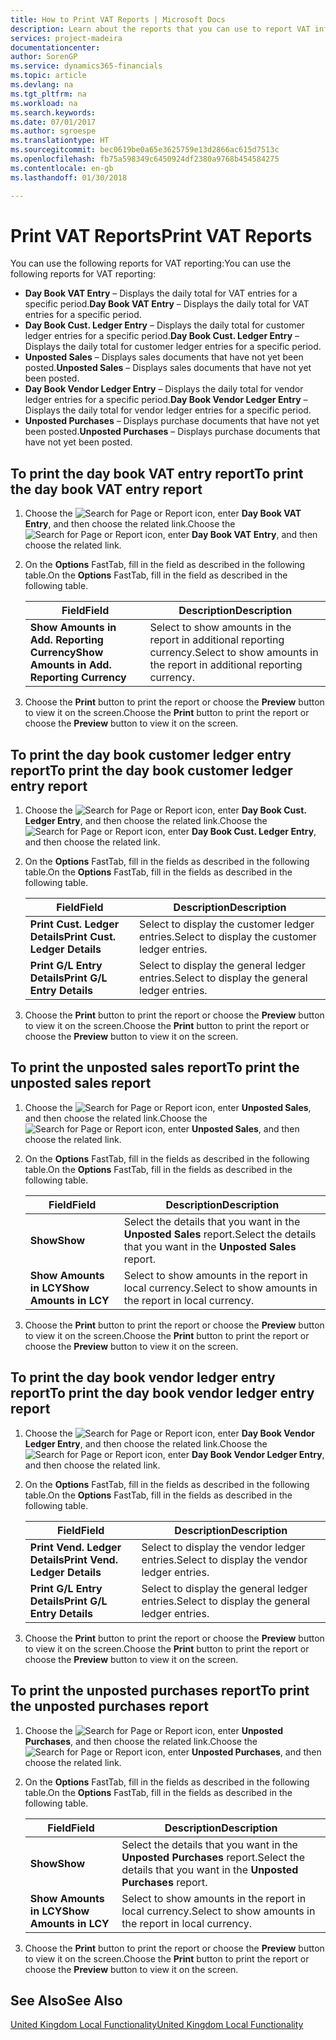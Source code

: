 ```yaml
---
title: How to Print VAT Reports | Microsoft Docs
description: Learn about the reports that you can use to report VAT information.
services: project-madeira
documentationcenter: 
author: SorenGP
ms.service: dynamics365-financials
ms.topic: article
ms.devlang: na
ms.tgt_pltfrm: na
ms.workload: na
ms.search.keywords: 
ms.date: 07/01/2017
ms.author: sgroespe
ms.translationtype: HT
ms.sourcegitcommit: bec0619be0a65e3625759e13d2866ac615d7513c
ms.openlocfilehash: fb75a598349c6450924df2380a9768b454584275
ms.contentlocale: en-gb
ms.lasthandoff: 01/30/2018

---
```

# <a name="print-vat-reports"></a><span data-ttu-id="99745-103">Print VAT Reports</span><span class="sxs-lookup"><span data-stu-id="99745-103">Print VAT Reports</span></span>
<span data-ttu-id="99745-104">You can use the following reports for VAT reporting:</span><span class="sxs-lookup"><span data-stu-id="99745-104">You can use the following reports for VAT reporting:</span></span>  

-   <span data-ttu-id="99745-105">**Day Book VAT Entry** – Displays the daily total for VAT entries for a specific period.</span><span class="sxs-lookup"><span data-stu-id="99745-105">**Day Book VAT Entry** – Displays the daily total for VAT entries for a specific period.</span></span>  
-   <span data-ttu-id="99745-106">**Day Book Cust. Ledger Entry** – Displays the daily total for customer ledger entries for a specific period.</span><span class="sxs-lookup"><span data-stu-id="99745-106">**Day Book Cust. Ledger Entry** – Displays the daily total for customer ledger entries for a specific period.</span></span>  
-   <span data-ttu-id="99745-107">**Unposted Sales** – Displays sales documents that have not yet been posted.</span><span class="sxs-lookup"><span data-stu-id="99745-107">**Unposted Sales** – Displays sales documents that have not yet been posted.</span></span>  
-   <span data-ttu-id="99745-108">**Day Book Vendor Ledger Entry** – Displays the daily total for vendor ledger entries for a specific period.</span><span class="sxs-lookup"><span data-stu-id="99745-108">**Day Book Vendor Ledger Entry** – Displays the daily total for vendor ledger entries for a specific period.</span></span>  
-   <span data-ttu-id="99745-109">**Unposted Purchases** – Displays purchase documents that have not yet been posted.</span><span class="sxs-lookup"><span data-stu-id="99745-109">**Unposted Purchases** – Displays purchase documents that have not yet been posted.</span></span>  

## <a name="to-print-the-day-book-vat-entry-report"></a><span data-ttu-id="99745-110">To print the day book VAT entry report</span><span class="sxs-lookup"><span data-stu-id="99745-110">To print the day book VAT entry report</span></span>  

1.  <span data-ttu-id="99745-111">Choose the ![Search for Page or Report](../../media/ui-search/search_small.png "Search for Page or Report icon") icon, enter **Day Book VAT Entry**, and then choose the related link.</span><span class="sxs-lookup"><span data-stu-id="99745-111">Choose the ![Search for Page or Report](../../media/ui-search/search_small.png "Search for Page or Report icon") icon, enter **Day Book VAT Entry**, and then choose the related link.</span></span>  
2.  <span data-ttu-id="99745-112">On the **Options** FastTab, fill in the field as described in the following table.</span><span class="sxs-lookup"><span data-stu-id="99745-112">On the **Options** FastTab, fill in the field as described in the following table.</span></span>  

    |<span data-ttu-id="99745-113">Field</span><span class="sxs-lookup"><span data-stu-id="99745-113">Field</span></span>|<span data-ttu-id="99745-114">Description</span><span class="sxs-lookup"><span data-stu-id="99745-114">Description</span></span>|  
    |---------------------------------|---------------------------------------|  
    |<span data-ttu-id="99745-115">**Show Amounts in Add. Reporting Currency**</span><span class="sxs-lookup"><span data-stu-id="99745-115">**Show Amounts in Add. Reporting Currency**</span></span>|<span data-ttu-id="99745-116">Select to show amounts in the report in additional reporting currency.</span><span class="sxs-lookup"><span data-stu-id="99745-116">Select to show amounts in the report in additional reporting currency.</span></span>|  

3.  <span data-ttu-id="99745-117">Choose the **Print** button to print the report or choose the **Preview** button to view it on the screen.</span><span class="sxs-lookup"><span data-stu-id="99745-117">Choose the **Print** button to print the report or choose the **Preview** button to view it on the screen.</span></span>  

## <a name="to-print-the-day-book-customer-ledger-entry-report"></a><span data-ttu-id="99745-118">To print the day book customer ledger entry report</span><span class="sxs-lookup"><span data-stu-id="99745-118">To print the day book customer ledger entry report</span></span>  

1.  <span data-ttu-id="99745-119">Choose the ![Search for Page or Report](../../media/ui-search/search_small.png "Search for Page or Report icon") icon, enter **Day Book Cust. Ledger Entry**, and then choose the related link.</span><span class="sxs-lookup"><span data-stu-id="99745-119">Choose the ![Search for Page or Report](../../media/ui-search/search_small.png "Search for Page or Report icon") icon, enter **Day Book Cust. Ledger Entry**, and then choose the related link.</span></span>  
2.  <span data-ttu-id="99745-120">On the **Options** FastTab, fill in the fields as described in the following table.</span><span class="sxs-lookup"><span data-stu-id="99745-120">On the **Options** FastTab, fill in the fields as described in the following table.</span></span>  

    |<span data-ttu-id="99745-121">Field</span><span class="sxs-lookup"><span data-stu-id="99745-121">Field</span></span>|<span data-ttu-id="99745-122">Description</span><span class="sxs-lookup"><span data-stu-id="99745-122">Description</span></span>|  
    |---------------------------------|---------------------------------------|  
    |<span data-ttu-id="99745-123">**Print Cust. Ledger Details**</span><span class="sxs-lookup"><span data-stu-id="99745-123">**Print Cust. Ledger Details**</span></span>|<span data-ttu-id="99745-124">Select to display the customer ledger entries.</span><span class="sxs-lookup"><span data-stu-id="99745-124">Select to display the customer ledger entries.</span></span>|  
    |<span data-ttu-id="99745-125">**Print G/L Entry Details**</span><span class="sxs-lookup"><span data-stu-id="99745-125">**Print G/L Entry Details**</span></span>|<span data-ttu-id="99745-126">Select to display the general ledger entries.</span><span class="sxs-lookup"><span data-stu-id="99745-126">Select to display the general ledger entries.</span></span>|  

3.  <span data-ttu-id="99745-127">Choose the **Print** button to print the report or choose the **Preview** button to view it on the screen.</span><span class="sxs-lookup"><span data-stu-id="99745-127">Choose the **Print** button to print the report or choose the **Preview** button to view it on the screen.</span></span>  

## <a name="to-print-the-unposted-sales-report"></a><span data-ttu-id="99745-128">To print the unposted sales report</span><span class="sxs-lookup"><span data-stu-id="99745-128">To print the unposted sales report</span></span>  

1.  <span data-ttu-id="99745-129">Choose the ![Search for Page or Report](../../media/ui-search/search_small.png "Search for Page or Report icon") icon, enter **Unposted Sales**, and then choose the related link.</span><span class="sxs-lookup"><span data-stu-id="99745-129">Choose the ![Search for Page or Report](../../media/ui-search/search_small.png "Search for Page or Report icon") icon, enter **Unposted Sales**, and then choose the related link.</span></span>  
2.  <span data-ttu-id="99745-130">On the **Options** FastTab, fill in the fields as described in the following table.</span><span class="sxs-lookup"><span data-stu-id="99745-130">On the **Options** FastTab, fill in the fields as described in the following table.</span></span>  

    |<span data-ttu-id="99745-131">Field</span><span class="sxs-lookup"><span data-stu-id="99745-131">Field</span></span>|<span data-ttu-id="99745-132">Description</span><span class="sxs-lookup"><span data-stu-id="99745-132">Description</span></span>|  
    |---------------------------------|---------------------------------------|  
    |<span data-ttu-id="99745-133">**Show**</span><span class="sxs-lookup"><span data-stu-id="99745-133">**Show**</span></span>|<span data-ttu-id="99745-134">Select the details that you want in the **Unposted Sales** report.</span><span class="sxs-lookup"><span data-stu-id="99745-134">Select the details that you want in the **Unposted Sales** report.</span></span>|  
    |<span data-ttu-id="99745-135">**Show Amounts in LCY**</span><span class="sxs-lookup"><span data-stu-id="99745-135">**Show Amounts in LCY**</span></span>|<span data-ttu-id="99745-136">Select to show amounts in the report in local currency.</span><span class="sxs-lookup"><span data-stu-id="99745-136">Select to show amounts in the report in local currency.</span></span>|  

3.  <span data-ttu-id="99745-137">Choose the **Print** button to print the report or choose the **Preview** button to view it on the screen.</span><span class="sxs-lookup"><span data-stu-id="99745-137">Choose the **Print** button to print the report or choose the **Preview** button to view it on the screen.</span></span>  

## <a name="to-print-the-day-book-vendor-ledger-entry-report"></a><span data-ttu-id="99745-138">To print the day book vendor ledger entry report</span><span class="sxs-lookup"><span data-stu-id="99745-138">To print the day book vendor ledger entry report</span></span>  

1.  <span data-ttu-id="99745-139">Choose the ![Search for Page or Report](../../media/ui-search/search_small.png "Search for Page or Report icon") icon, enter **Day Book Vendor Ledger Entry**, and then choose the related link.</span><span class="sxs-lookup"><span data-stu-id="99745-139">Choose the ![Search for Page or Report](../../media/ui-search/search_small.png "Search for Page or Report icon") icon, enter **Day Book Vendor Ledger Entry**, and then choose the related link.</span></span>  
2.  <span data-ttu-id="99745-140">On the **Options** FastTab, fill in the fields as described in the following table.</span><span class="sxs-lookup"><span data-stu-id="99745-140">On the **Options** FastTab, fill in the fields as described in the following table.</span></span>  

    |<span data-ttu-id="99745-141">Field</span><span class="sxs-lookup"><span data-stu-id="99745-141">Field</span></span>|<span data-ttu-id="99745-142">Description</span><span class="sxs-lookup"><span data-stu-id="99745-142">Description</span></span>|  
    |---------------------------------|---------------------------------------|  
    |<span data-ttu-id="99745-143">**Print Vend. Ledger Details**</span><span class="sxs-lookup"><span data-stu-id="99745-143">**Print Vend. Ledger Details**</span></span>|<span data-ttu-id="99745-144">Select to display the vendor ledger entries.</span><span class="sxs-lookup"><span data-stu-id="99745-144">Select to display the vendor ledger entries.</span></span>|  
    |<span data-ttu-id="99745-145">**Print G/L Entry Details**</span><span class="sxs-lookup"><span data-stu-id="99745-145">**Print G/L Entry Details**</span></span>|<span data-ttu-id="99745-146">Select to display the general ledger entries.</span><span class="sxs-lookup"><span data-stu-id="99745-146">Select to display the general ledger entries.</span></span>|  

3.  <span data-ttu-id="99745-147">Choose the **Print** button to print the report or choose the **Preview** button to view it on the screen.</span><span class="sxs-lookup"><span data-stu-id="99745-147">Choose the **Print** button to print the report or choose the **Preview** button to view it on the screen.</span></span>  

## <a name="to-print-the-unposted-purchases-report"></a><span data-ttu-id="99745-148">To print the unposted purchases report</span><span class="sxs-lookup"><span data-stu-id="99745-148">To print the unposted purchases report</span></span>  

1.  <span data-ttu-id="99745-149">Choose the ![Search for Page or Report](../../media/ui-search/search_small.png "Search for Page or Report icon") icon, enter **Unposted Purchases**, and then choose the related link.</span><span class="sxs-lookup"><span data-stu-id="99745-149">Choose the ![Search for Page or Report](../../media/ui-search/search_small.png "Search for Page or Report icon") icon, enter **Unposted Purchases**, and then choose the related link.</span></span>  
2.  <span data-ttu-id="99745-150">On the **Options** FastTab, fill in the fields as described in the following table.</span><span class="sxs-lookup"><span data-stu-id="99745-150">On the **Options** FastTab, fill in the fields as described in the following table.</span></span>  

    |<span data-ttu-id="99745-151">Field</span><span class="sxs-lookup"><span data-stu-id="99745-151">Field</span></span>|<span data-ttu-id="99745-152">Description</span><span class="sxs-lookup"><span data-stu-id="99745-152">Description</span></span>|  
    |---------------------------------|---------------------------------------|  
    |<span data-ttu-id="99745-153">**Show**</span><span class="sxs-lookup"><span data-stu-id="99745-153">**Show**</span></span>|<span data-ttu-id="99745-154">Select the details that you want in the **Unposted Purchases** report.</span><span class="sxs-lookup"><span data-stu-id="99745-154">Select the details that you want in the **Unposted Purchases** report.</span></span>|  
    |<span data-ttu-id="99745-155">**Show Amounts in LCY**</span><span class="sxs-lookup"><span data-stu-id="99745-155">**Show Amounts in LCY**</span></span>|<span data-ttu-id="99745-156">Select to show amounts in the report in local currency.</span><span class="sxs-lookup"><span data-stu-id="99745-156">Select to show amounts in the report in local currency.</span></span>|  

3.  <span data-ttu-id="99745-157">Choose the **Print** button to print the report or choose the **Preview** button to view it on the screen.</span><span class="sxs-lookup"><span data-stu-id="99745-157">Choose the **Print** button to print the report or choose the **Preview** button to view it on the screen.</span></span>  

## <a name="see-also"></a><span data-ttu-id="99745-158">See Also</span><span class="sxs-lookup"><span data-stu-id="99745-158">See Also</span></span>  
[<span data-ttu-id="99745-159">United Kingdom Local Functionality</span><span class="sxs-lookup"><span data-stu-id="99745-159">United Kingdom Local Functionality</span></span>](united-kingdom-local-functionality.md)

